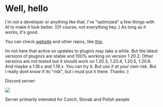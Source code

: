 # Well, hello

I'm not a developer or anything like that. I've "optimized" a few things with AI to make it look better. (Of course, not everything hey..) As long as it works, it's good.

You can check [website](https://wejkeyy.github.io) and other repos, like [this](https://github.com/wejkeyy/wemcPlugins)


Im not here that active so updates to plugins may take a while. But the latest versions of plugin/s are stable and 100% working on version 1.20.2. Other 
versions are not tested but it should work on 1.20.3, 1.20.4, 1.20.5, 1.20.6. And maybe a 1.18.x and 1.19.x. You can try it. But *use it at your own risk*. But I really dont know
if its "risk", but i must put it there. Thanks :)

Discord server:

![](https://dcbadge.limes.pink/api/server/https://discord.gg/VFm85ypmHh)

Server primarily intended for Czech, Slovak and Polish people

